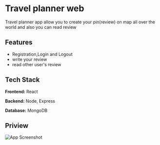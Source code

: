 
# Travel planner web 

Travel planner app allow you to create your pin(review) on map
all over the world and also you can read review
## Features

- Registration,Login and Logout
- write your review
- read other user's review
## Tech Stack

**Frontend:** React

**Backend:** Node, Express

**Database:** MongoDB

  
## Priview

![App Screenshot](https://i.pinimg.com/originals/73/f3/6e/73f36ee8df4690468e49447c0aff609e.jpg)

  